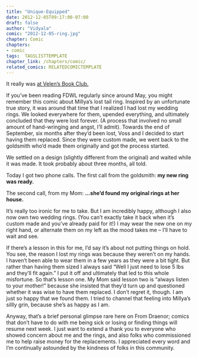 ```yaml
---
title: "Unique-Equipped"
date: 2012-12-05T09:17:00-07:00
draft: false
author: "Vidyala"
comic: "2012-12-05-ring.jpg"
chapter: Comic
chapters:
- comic
tags:  TAGSLISTTEMPLATE
chapter_link: /chapters/comic/
related_comics: RELATEDCOMICTEMPLATE
---
```


It really was [at Velen’s Book Club.](/comic/well-read)


If you’ve been reading FDWL regularly since around May, you might remember this comic about Millya’s lost tail ring. Inspired by an unfortunate true story, it was around that time that I realized I had lost my wedding rings. We looked everywhere for them, upended everything, and ultimately concluded that they were lost forever. (A process that involved no small amount of hand-wringing and angst, I’ll admit). Towards the end of September, six months after they’d been lost, Voss and I decided to start having them replaced. Since they were custom made, we went back to the goldsmith who’d made them originally and got the process started.


We settled on a design (slightly different from the original) and waited while it was made. It took probably about three months, all told.


Today I got two phone calls. The first call from the goldsmith: **my new ring was ready.**


The second call, from my Mom: **…she’d found my original rings at her house.**


It’s really too ironic for me to take. But I am incredibly happy, although I also now own two wedding rings. (You can’t exactly take it back when it’s custom made and you’ve already paid for it!) I may wear the new one on my right hand, or alternate them on my left as the mood takes me – I’ll have to wait and see.


If there’s a lesson in this for me, I’d say it’s about not putting things on hold. You see, the reason I lost my rings was because they weren’t on my hands. I haven’t been able to wear them in a few years as they were a bit tight. But rather than having them sized I always said “Well I just need to lose 5 lbs and they’ll fit again.” I put it off and ultimately that led to this whole misfortune. So that’s lesson one. My Mom said lesson two is “always listen to your mother!” because she insisted that they’d turn up and questioned whether it was wise to have them replaced. I don’t regret it, though. I am just so happy that we found them. I tried to channel that feeling into Millya’s sillly grin, because she’s as happy as I am.


Anyway, that’s a brief personal glimpse rare here on From Draenor; comics that don’t have to do with me being sick or losing or finding things will resume next week. I just want to extend a thank you to everyone who showed concern about me and the rings, and also folks who commissioned me to help raise money for the replacements. I appreciated every word and I’m continually astounded by the kindness of folks in this community.

